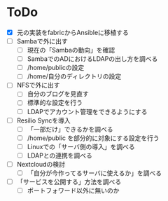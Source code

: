 ToDo
=====

- [x] 元の実装をfabricからAnsibleに移植する
- [ ] Sambaで外に出す
  - [ ] 現在の「Sambaの動向」を確認
  - [ ] SambaでのADにおけるLDAPの出し方を調べる
  - [ ] /home/publicの設定
  - [ ] /home/自分のディレクトリの設定
- [ ] NFSで外に出す
  - [ ] 自分のブログを見直す
  - [ ] 標準的な設定を行う
  - [ ] LDAPでアカウント管理をできるようにする
- [ ] Resilio Syncを導入
  - [ ] 「一部だけ」できるかを調べる
  - [ ] /home/public を部分的に対象にする設定を行う
  - [ ] Linuxでの「サーバ側の導入」を調べる
  - [ ] LDAPとの連携を調べる
- [ ] Nextcloudの検討
  - [ ] 「自分が今作ってるサーバに使えるか」を調べる
- [ ] 「サービスを公開する」方法を調べる
  - [ ] ポートフォワード以外に無いのか
